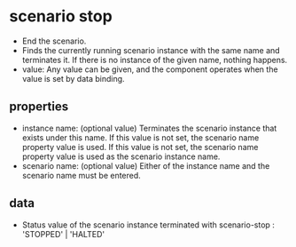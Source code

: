 # scenario stop

- End the scenario.
- Finds the currently running scenario instance with the same name and terminates it. If there is no instance of the given name, nothing happens.
- value: Any value can be given, and the component operates when the value is set by data binding.

## properties
  - instance name: (optional value) Terminates the scenario instance that exists under this name. If this value is not set, the scenario name property value is used. If this value is not set, the scenario name property value is used as the scenario instance name.
  - scenario name: (optional value) Either of the instance name and the scenario name must be entered.

## data
   - Status value of the scenario instance terminated with scenario-stop : 'STOPPED' | 'HALTED'